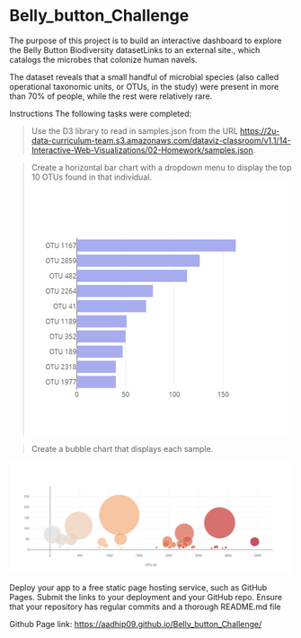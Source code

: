 # Belly_button_Challenge

The purpose of this project is to build an interactive dashboard to explore the Belly Button Biodiversity datasetLinks to an external site., which catalogs the microbes that colonize human navels.

The dataset reveals that a small handful of microbial species (also called operational taxonomic units, or OTUs, in the study) were present in more than 70% of people, while the rest were relatively rare.

Instructions
The following tasks were completed:

> Use the D3 library to read in samples.json from the URL https://2u-data-curriculum-team.s3.amazonaws.com/dataviz-classroom/v1.1/14-Interactive-Web-Visualizations/02-Homework/samples.json.

> Create a horizontal bar chart with a dropdown menu to display the top 10 OTUs found in that individual.
![BAR CHART](https://github.com/AADHIP09/Belly_button_Challenge/blob/main/Images/Bar_chart.png)

> Create a bubble chart that displays each sample.

![BUBBLE CHART](https://github.com/AADHIP09/Belly_button_Challenge/blob/main/Images/Bubble_chart.png)


Deploy your app to a free static page hosting service, such as GitHub Pages. Submit the links to your deployment and your GitHub repo. Ensure that your repository has regular commits and a thorough README.md file

Github Page link: https://aadhip09.github.io/Belly_button_Challenge/ 
